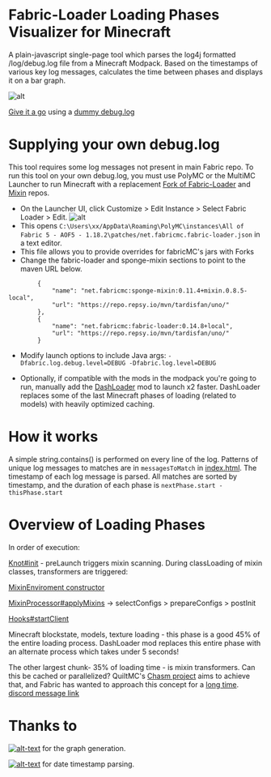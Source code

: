 # Fabric-Loader Loading Phases Visualizer for Minecraft

A plain-javascript single-page tool which parses the log4j formatted /log/debug.log file from a Minecraft Modpack. Based on the timestamps of various key log messages, calculates the time between phases and displays it on a bar graph.

![alt](https://i.imgur.com/kKUKMKR.png)

[Give it a go](https://shadowrs.github.io/minecraft-fabric-loader-benchmark-visualizer/) using a [dummy debug.log](https://www.dropbox.com/s/cd8a2ztmp3un0uv/debug.log?dl=1)

# Supplying your own debug.log

This tool requires some log messages not present in main Fabric repo. To run this tool on your own debug.log, you must use PolyMC or the MultiMC Launcher to run Minecraft with a replacement [Fork of Fabric-Loader](https://github.com/Shadowrs/fabric-loader/tree/shadowrs) and [Mixin](https://github.com/Shadowrs/FabricMixin/tree/shadowrs) repos.
- On the Launcher UI, click Customize > Edit Instance > Select Fabric Loader > Edit. 
![alt](https://i.imgur.com/p4SXj6d.png)
- This opens `C:\Users\xx/AppData\Roaming\PolyMC\instances\All of Fabric 5 - AOF5 - 1.18.2\patches/net.fabricmc.fabric-loader.json` in a text editor. 
- This file allows you to provide overrides for fabricMC's jars with Forks
- Change the fabric-loader and sponge-mixin sections to point to the maven URL below. 

```
        {
            "name": "net.fabricmc:sponge-mixin:0.11.4+mixin.0.8.5-local",
            "url": "https://repo.repsy.io/mvn/tardisfan/uno/"
        },
        {
            "name": "net.fabricmc:fabric-loader:0.14.8+local",
            "url": "https://repo.repsy.io/mvn/tardisfan/uno/"
        }
```

- Modify launch options to include Java args: `-Dfabric.log.debug.level=DEBUG -Dfabric.log.level=DEBUG`

- Optionally, if compatible with the mods in the modpack you're going to run, manually add the [DashLoader](https://github.com/alphaqu/DashLoader) mod to launch x2 faster. DashLoader replaces some of the last Minecraft phases of loading (related to models) with heavily optimized caching. 



# How it works

A simple string.contains() is performed on every line of the log. Patterns of unique log messages to matches are in `messagesToMatch` in [index.html](https://github.com/Shadowrs/minecraft-fabric-loader-benchmark-visualizer/blob/e6e608932f8889cf888b30a3fe73a600116fadff/index.html#L56). 
The timestamp of each log message is parsed. All matches are sorted by timestamp, and the duration of each phase is `nextPhase.start - thisPhase.start`

# Overview of Loading Phases
In order of execution:

[Knot#init](https://github.com/FabricMC/fabric-loader/blob/d713b2a801ad142394ac0eb1d1eaa452fc783021/src/main/java/net/fabricmc/loader/impl/launch/knot/Knot.java#L63) - preLaunch triggers mixin scanning. During classLoading of mixin classes, transformers are triggered:

[MixinEnviroment constructor](https://github.com/FabricMC/Mixin/blob/515e6a2d74822751f8beb1aa550afdce3ce76de0/src/main/java/org/spongepowered/asm/mixin/MixinEnvironment.java#L1093)

[MixinProcessor#applyMixins](https://github.com/FabricMC/Mixin/blob/515e6a2d74822751f8beb1aa550afdce3ce76de0/src/main/java/org/spongepowered/asm/mixin/transformer/MixinProcessor.java#L272) -> selectConfigs > prepareConfigs > postInit

[Hooks#startClient](https://github.com/FabricMC/fabric-loader/blob/d713b2a801ad142394ac0eb1d1eaa452fc783021/minecraft/src/main/java/net/fabricmc/loader/impl/game/minecraft/Hooks.java#L46)

Minecraft blockstate, models, texture loading - this phase is a good 45% of the entire loading process. DashLoader mod replaces this entire phase with an alternate process which takes under 5 seconds!

The other largest chunk- 35% of loading time - is mixin transformers. Can this be cached or parallelized? QuiltMC's [Chasm project](https://quiltmc.org/about/faq/developers/#Chasm) aims to achieve that, and Fabric has wanted to approach this concept for a [long time](https://i.imgur.com/VBikWkD.png). [discord message link](https://discord.com/channels/507304429255393322/566418023372816394/988561065707196516)

# Thanks to

[![alt-text](https://i.imgur.com/OKTTrCm.png)](https://plotly.com/javascript/) for the graph generation.

[![alt-text](https://i.imgur.com/efkLewS.png)](https://day.js.org/) for date timestamp parsing.

